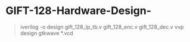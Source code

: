 # GIFT-128-Hardware-Design-

> iverilog -o design gift_128_lp_tb.v gift_128_enc.v gift_128_dec.v
> vvp design
> gtkwave *.vcd
